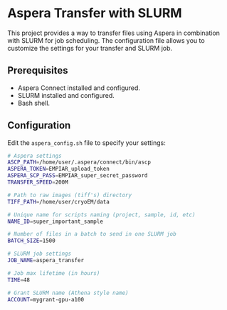 # Aspera Transfer with SLURM

This project provides a way to transfer files using Aspera in combination with SLURM for job scheduling. The configuration file allows you to customize the settings for your transfer and SLURM job.

## Prerequisites

- Aspera Connect installed and configured.
- SLURM installed and configured.
- Bash shell.

## Configuration

Edit the `aspera_config.sh` file to specify your settings:

```bash
# Aspera settings
ASCP_PATH=/home/user/.aspera/connect/bin/ascp
ASPERA_TOKEN=EMPIAR_upload_token
ASPERA_SCP_PASS=EMPIAR_super_secret_password
TRANSFER_SPEED=200M

# Path to raw images (tiff's) directory
TIFF_PATH=/home/user/cryoEM/data

# Unique name for scripts naming (project, sample, id, etc)
NAME_ID=super_important_sample

# Number of files in a batch to send in one SLURM job
BATCH_SIZE=1500

# SLURM job settings
JOB_NAME=aspera_transfer

# Job max lifetime (in hours)
TIME=48

# Grant SLURM name (Athena style name)
ACCOUNT=mygrant-gpu-a100
